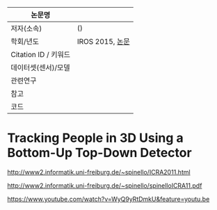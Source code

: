 |논문명 | |
| --- | --- |
| 저자\(소속\) | \(\) |
| 학회/년도 | IROS 2015, [논문]() |
| Citation ID / 키워드 | |
| 데이터셋(센서)/모델 | |
| 관련연구||
| 참고 | |
| 코드 | |





# Tracking People in 3D Using a Bottom-Up Top-Down Detector

http://www2.informatik.uni-freiburg.de/~spinello/ICRA2011.html

http://www2.informatik.uni-freiburg.de/~spinello/spinelloICRA11.pdf

https://www.youtube.com/watch?v=WyQ9yRtDmkU&feature=youtu.be